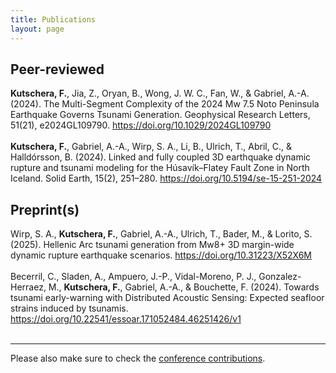 ```yaml
---
title: Publications
layout: page
---
```


## Peer-reviewed 

<div style="text-align: left"> <b>Kutschera, F.</b>, Jia, Z., Oryan, B., Wong, J. W. C., Fan, W., & Gabriel, A.-A. (2024). The Multi-Segment Complexity of the 2024 Mw 7.5 Noto Peninsula Earthquake Governs Tsunami Generation. Geophysical Research Letters, 51(21), e2024GL109790. <a href="https://doi.org/10.1029/2024GL109790" target="_blank">https://doi.org/10.1029/2024GL109790</a> </div>
&nbsp;

<div style="text-align: left"> <b>Kutschera, F.</b>, Gabriel, A.-A., Wirp, S. A., Li, B., Ulrich, T., Abril, C., & Halldórsson, B. (2024). Linked and fully coupled 3D earthquake dynamic rupture and tsunami modeling for the Húsavík–Flatey Fault Zone in North Iceland. Solid Earth, 15(2), 251–280. <a href="https://doi.org/10.5194/se-15-251-2024" target="_blank">https://doi.org/10.5194/se-15-251-2024</a> </div>


## Preprint(s)

<div style="text-align: left"> Wirp, S. A., <b>Kutschera, F.</b>, Gabriel, A.-A., Ulrich, T., Bader, M., & Lorito, S. (2025). Hellenic Arc tsunami generation from Mw8+ 3D margin-wide dynamic rupture earthquake scenarios. <a href="https://doi.org/10.31223/X52X6M" target="_blank">https://doi.org/10.31223/X52X6M</a> </div>
&nbsp;

<div style="text-align: left"> Becerril, C., Sladen, A., Ampuero, J.-P., Vidal-Moreno, P. J., Gonzalez-Herraez, M., <b>Kutschera, F.</b>, Gabriel, A.-A., & Bouchette, F. (2024). Towards tsunami early-warning with Distributed Acoustic Sensing: Expected seafloor strains induced by tsunamis. <a href="https://doi.org/10.22541/essoar.171052484.46251426/v1" target="_blank">https://doi.org/10.22541/essoar.171052484.46251426/v1</a> </div>
&nbsp;

---

Please also make sure to check the [conference contributions](https://fabian-kutschera.github.io/conferences).
